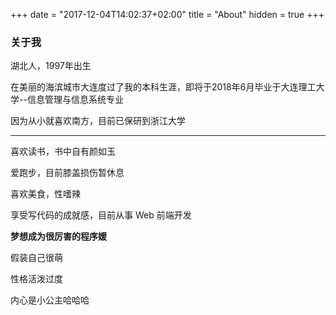 +++
date = "2017-12-04T14:02:37+02:00"
title = "About"
hidden = true
+++
### 关于我

湖北人，1997年出生

在美丽的海滨城市大连度过了我的本科生涯，即将于2018年6月毕业于大连理工大学--信息管理与信息系统专业

因为从小就喜欢南方，目前已保研到浙江大学

<hr/>
喜欢读书，书中自有颜如玉

爱跑步，目前膝盖损伤暂休息

喜欢美食，性嗜辣

享受写代码的成就感，目前从事 Web 前端开发

**梦想成为很厉害的程序媛**

假装自己很萌

性格活泼过度

内心是小公主哈哈哈
